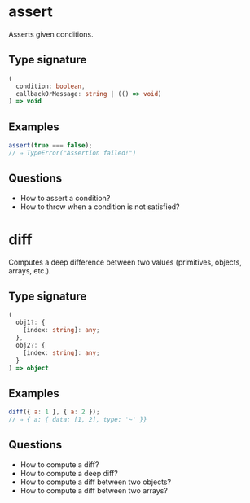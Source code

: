 # assert

Asserts given conditions.

## Type signature

<!-- prettier-ignore-start -->
```typescript
(
  condition: boolean,
  callbackOrMessage: string | (() => void)
) => void
```
<!-- prettier-ignore-end -->

## Examples

<!-- prettier-ignore-start -->
```javascript
assert(true === false);
// ⇒ TypeError("Assertion failed!")
```
<!-- prettier-ignore-end -->

## Questions

- How to assert a condition?
- How to throw when a condition is not satisfied?

# diff

Computes a deep difference between two values (primitives, objects, arrays, etc.).

## Type signature

<!-- prettier-ignore-start -->
```typescript
(
  obj1?: {
    [index: string]: any;
  },
  obj2?: {
    [index: string]: any;
  }
) => object
```
<!-- prettier-ignore-end -->

## Examples

<!-- prettier-ignore-start -->
```javascript
diff({ a: 1 }, { a: 2 });
// ⇒ { a: { data: [1, 2], type: '~' }}
```
<!-- prettier-ignore-end -->

## Questions

- How to compute a diff?
- How to compute a deep diff?
- How to compute a diff between two objects?
- How to compute a diff between two arrays?
